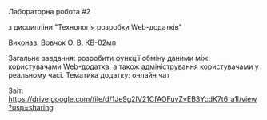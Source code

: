 Лабораторна робота #2

з дисципліни "Технологія розробки Web-додатків"

Виконав: Вовчок О. В. КВ-02мп
 
Загальне завдання: розробити функції обміну даними між 
користувачами Web-додатка, а також адміністрування 
користувачами у реальному часі.
Тематика додатку: онлайн чат

Звіт: https://drive.google.com/file/d/1Je9g2IV21CfAOFuvZvEB3YcdK7t6_a1l/view?usp=sharing
